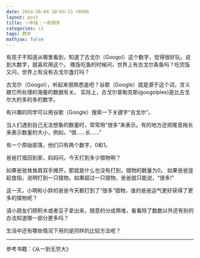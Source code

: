 ```yaml
---
date: 2014-26-04 10:03:13 +0800
layout: post
title: 一年级：一和很多
categories: L1
tags: 教学
mathjax: false
---
```


有孩子不知道从哪里看到，知道了古戈尔（Googol）这个数字，觉得很好玩，说到大数字，就喜欢用这个。
晚饭吃鱼的时候问，世界上有古戈尔条鱼吗？吃完饭又问，世界上有没有古戈尔盏灯吗？

古戈尔（Googol），听起来很熟悉是吧？谷歌（Google）就是源于这个词，含义跟它所处理的海量的数据有关。
实际上，古戈尔普勒克斯(googolplex)是比古戈尔大的多的多的数字。

有兴趣的同学可以用谷歌（Google）搜索一下关键字“古戈尔”。

当人们遇到自己无法想象的数量时，常常用“很多”来表示。有的地方还把尾音拖长来表示数量的大小，例如，“很……长……”

有一个原始部落，他们只有两个数字，0和1。

爸爸打猎回到家，妈妈问，今天打到多少猎物啊？

如果爸爸耸耸肩双手摊开，那就是什么也没有打到，猎物的数量为0。
如果爸爸竖起食指，说明打到一只猎物。如果超过一只猎物，爸爸就只能说，“很多!”

这一天，小明和小胖的爸爸今天都打到了“很多”猎物，谁的爸爸运气更好获得了更多的猎物呢？

请小朋友们把积木或者豆子拿出来，随意的分成两堆，看看除了数数以外还有别的办法知道哪一部分更多吗？

生活中还有哪些情况下用的是同样的比较方法呢？

***

参考书籍：《从一到无穷大》

